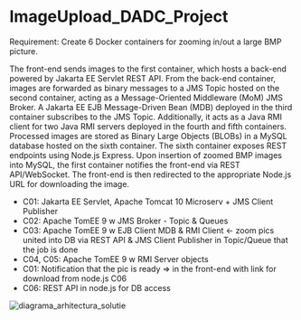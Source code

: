 # ImageUpload_DADC_Project

Requirement: 
Create 6 Docker containers for zooming in/out a large BMP picture.

The front-end sends images to the first container, which hosts a back-end powered by Jakarta EE Servlet REST API.
From the back-end container, images are forwarded as binary messages to a JMS Topic hosted on the second container, acting as a Message-Oriented Middleware (MoM) JMS Broker.
A Jakarta EE EJB Message-Driven Bean (MDB) deployed in the third container subscribes to the JMS Topic. Additionally, it acts as a Java RMI client for two Java RMI servers deployed in the fourth and fifth containers.
Processed images are stored as Binary Large Objects (BLOBs) in a MySQL database hosted on the sixth container. 
The sixth container exposes REST endpoints using Node.js Express. 
Upon insertion of zoomed BMP images into MySQL, the first container notifies the front-end via REST API/WebSocket. The front-end is then redirected to the appropriate Node.js URL for downloading the image.

* C01: Jakarta EE Servlet, Apache Tomcat 10 Microserv + JMS Client Publisher
* C02: Apache TomEE 9 w JMS Broker - Topic & Queues
* C03: Apache TomEE 9 w EJB Client MDB & RMI Client <- zoom pics united into DB via REST API & JMS Client Publisher in Topic/Queue that the job is done
* C04, C05: Apache TomEE 9 w RMI Server objects
* C01: Notification that the pic is ready => in the front-end with link for download from node.js C06
* C06: REST API in node.js for DB access


![diagrama_arhitectura_solutie](https://github.com/daria-cirjau/ImageUpload_DADC_Project/assets/81715374/18b736eb-3d2d-4caa-9b78-1393886a5954)
